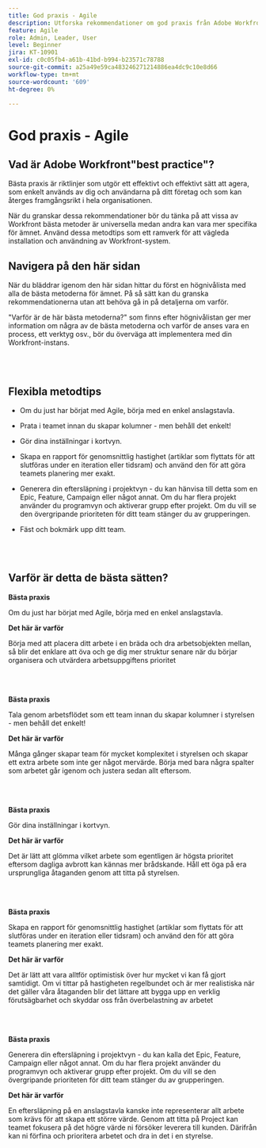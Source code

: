 ```yaml
---
title: God praxis - Agile
description: Utforska rekommendationer om god praxis från Adobe Workfront experter om Agile.
feature: Agile
role: Admin, Leader, User
level: Beginner
jira: KT-10901
exl-id: c0c05fb4-a61b-41bd-b994-b23571c78788
source-git-commit: a25a49e59ca483246271214886ea4dc9c10e8d66
workflow-type: tm+mt
source-wordcount: '609'
ht-degree: 0%

---
```


# God praxis - Agile

## Vad är Adobe Workfront&quot;best practice&quot;?

Bästa praxis är riktlinjer som utgör ett effektivt och effektivt sätt att agera, som enkelt används av dig och användarna på ditt företag och som kan återges framgångsrikt i hela organisationen.

När du granskar dessa rekommendationer bör du tänka på att vissa av Workfront bästa metoder är universella medan andra kan vara mer specifika för ämnet. Använd dessa metodtips som ett ramverk för att vägleda installation och användning av Workfront-system.

## Navigera på den här sidan

När du bläddrar igenom den här sidan hittar du först en högnivålista med alla de bästa metoderna för ämnet. På så sätt kan du granska rekommendationerna utan att behöva gå in på detaljerna om varför.

&quot;Varför är de här bästa metoderna?&quot; som finns efter högnivålistan ger mer information om några av de bästa metoderna och varför de anses vara en process, ett verktyg osv., bör du överväga att implementera med din Workfront-instans.

</br>
</br>

## Flexibla metodtips

* Om du just har börjat med Agile, börja med en enkel anslagstavla.

* Prata i teamet innan du skapar kolumner - men behåll det enkelt!
* Gör dina inställningar i kortvyn.

* Skapa en rapport för genomsnittlig hastighet (artiklar som flyttats för att slutföras under en iteration eller tidsram) och använd den för att göra teamets planering mer exakt.

* Generera din eftersläpning i projektvyn - du kan hänvisa till detta som en Epic, Feature, Campaign eller något annat. Om du har flera projekt använder du programvyn och aktiverar grupp efter projekt. Om du vill se den övergripande prioriteten för ditt team stänger du av grupperingen.

* Fäst och bokmärk upp ditt team.

</br>
</br>

## Varför är detta de bästa sätten?

**Bästa praxis**

Om du just har börjat med Agile, börja med en enkel anslagstavla.

**Det här är varför**

Börja med att placera ditt arbete i en bräda och dra arbetsobjekten mellan, så blir det enklare att öva och ge dig mer struktur senare när du börjar organisera och utvärdera arbetsuppgiftens prioritet

</br>
</br>


**Bästa praxis**

Tala genom arbetsflödet som ett team innan du skapar kolumner i styrelsen - men behåll det enkelt!


**Det här är varför**

Många gånger skapar team för mycket komplexitet i styrelsen och skapar ett extra arbete som inte ger något mervärde. Börja med bara några spalter som arbetet går igenom och justera sedan allt eftersom.

</br>
</br>

**Bästa praxis**

Gör dina inställningar i kortvyn.

**Det här är varför**

Det är lätt att glömma vilket arbete som egentligen är högsta prioritet eftersom dagliga avbrott kan kännas mer brådskande. Håll ett öga på era ursprungliga åtaganden genom att titta på styrelsen.

</br>
</br>

**Bästa praxis**

Skapa en rapport för genomsnittlig hastighet (artiklar som flyttats för att slutföras under en iteration eller tidsram) och använd den för att göra teamets planering mer exakt.

**Det här är varför**

Det är lätt att vara alltför optimistisk över hur mycket vi kan få gjort samtidigt. Om vi tittar på hastigheten regelbundet och är mer realistiska när det gäller våra åtaganden blir det lättare att bygga upp en verklig förutsägbarhet och skyddar oss från överbelastning av arbetet

</br>
</br>

**Bästa praxis**

Generera din eftersläpning i projektvyn - du kan kalla det Epic, Feature, Campaign eller något annat. Om du har flera projekt använder du programvyn och aktiverar grupp efter projekt. Om du vill se den övergripande prioriteten för ditt team stänger du av grupperingen.

**Det här är varför**

En eftersläpning på en anslagstavla kanske inte representerar allt arbete som krävs för att skapa ett större värde. Genom att titta på Project kan teamet fokusera på det högre värde ni försöker leverera till kunden. Därifrån kan ni förfina och prioritera arbetet och dra in det i en styrelse.
